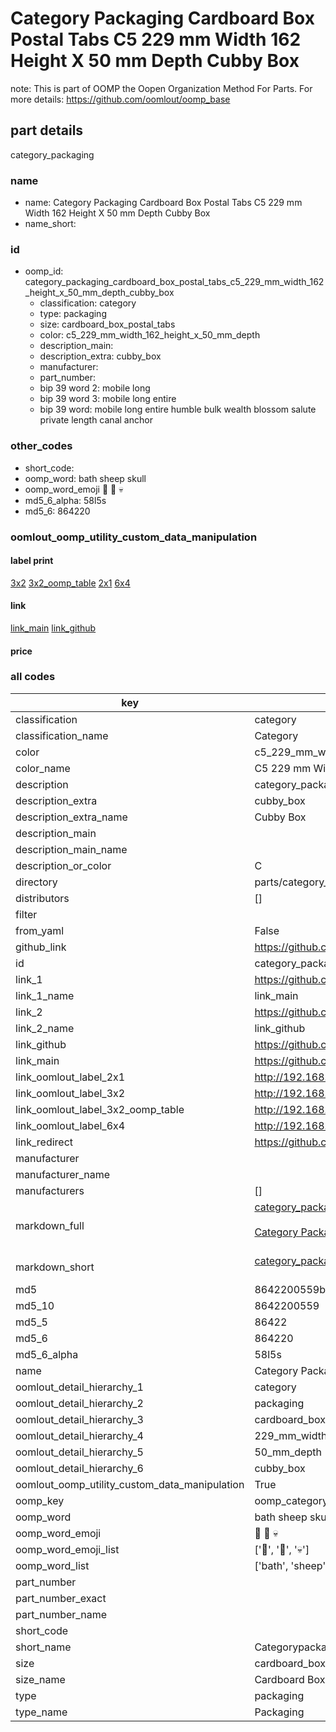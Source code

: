 # Category Packaging Cardboard Box Postal Tabs C5 229 mm Width 162 Height X 50 mm Depth Cubby Box  

note: This is part of OOMP the Oopen Organization Method For Parts. For more details: https://github.com/oomlout/oomp_base

##  part details
  



category_packaging



### name
* name: Category Packaging Cardboard Box Postal Tabs C5 229 mm Width 162 Height X 50 mm Depth Cubby Box
* name_short: 
### id
* oomp_id: category_packaging_cardboard_box_postal_tabs_c5_229_mm_width_162_height_x_50_mm_depth_cubby_box
  * classification: category
  * type: packaging
  * size: cardboard_box_postal_tabs
  * color: c5_229_mm_width_162_height_x_50_mm_depth
  * description_main: 
  * description_extra: cubby_box
  * manufacturer: 
  * part_number: 
  * bip 39 word 2: mobile long
  * bip 39 word 3: mobile long entire
  * bip 39 word: mobile long entire humble bulk wealth blossom salute private length canal anchor

### other_codes
* short_code: 
* oomp_word: bath sheep skull
* oomp_word_emoji :bath: :sheep: :skull:
* md5_6_alpha: 58l5s
* md5_6: 864220






### oomlout_oomp_utility_custom_data_manipulation
#### label print
[3x2](http://192.168.1.245:1112/?label=oomp%2058l5s)
[3x2_oomp_table](http://192.168.1.108:1112/?label=oomp%2058l5s)
[2x1](http://192.168.1.242:1112/?label=oomp%2058l5s)
[6x4](http://192.168.1.55:1112/?label=oomp%2058l5s)    

#### link

[link_main](https://github.com/oomlout/oomlout_oomp_version_1_messy/tree/main/parts/category_packaging_cardboard_box_postal_tabs_c5_229_mm_width_162_height_x_50_mm_depth_cubby_box) [link_github](https://github.com/oomlout/oomlout_oomp_version_1_messy/tree/main/parts/category_packaging_cardboard_box_postal_tabs_c5_229_mm_width_162_height_x_50_mm_depth_cubby_box)                             

#### price







### all codes 
| key | value |  
| --- | --- |  
| classification | category |  
| classification_name | Category |  
| color | c5_229_mm_width_162_height_x_50_mm_depth |  
| color_name | C5 229 mm Width 162 Height X 50 mm Depth |  
| description | category_packaging |  
| description_extra | cubby_box |  
| description_extra_name | Cubby Box |  
| description_main |  |  
| description_main_name |  |  
| description_or_color | C  |  
| directory | parts/category_packaging_cardboard_box_postal_tabs_c5_229_mm_width_162_height_x_50_mm_depth_cubby_box |  
| distributors | [] |  
| filter |  |  
| from_yaml | False |  
| github_link | https://github.com/oomlout/oomlout_oomp_part_src/tree/main/parts/category_packaging_cardboard_box_postal_tabs_c5_229_mm_width_162_height_x_50_mm_depth_cubby_box |  
| id | category_packaging_cardboard_box_postal_tabs_c5_229_mm_width_162_height_x_50_mm_depth_cubby_box |  
| link_1 | https://github.com/oomlout/oomlout_oomp_version_1_messy/tree/main/parts/category_packaging_cardboard_box_postal_tabs_c5_229_mm_width_162_height_x_50_mm_depth_cubby_box |  
| link_1_name | link_main |  
| link_2 | https://github.com/oomlout/oomlout_oomp_version_1_messy/tree/main/parts/category_packaging_cardboard_box_postal_tabs_c5_229_mm_width_162_height_x_50_mm_depth_cubby_box |  
| link_2_name | link_github |  
| link_github | https://github.com/oomlout/oomlout_oomp_version_1_messy/tree/main/parts/category_packaging_cardboard_box_postal_tabs_c5_229_mm_width_162_height_x_50_mm_depth_cubby_box |  
| link_main | https://github.com/oomlout/oomlout_oomp_version_1_messy/tree/main/parts/category_packaging_cardboard_box_postal_tabs_c5_229_mm_width_162_height_x_50_mm_depth_cubby_box |  
| link_oomlout_label_2x1 | http://192.168.1.242:1112/?label=oomp%2058l5s |  
| link_oomlout_label_3x2 | http://192.168.1.245:1112/?label=oomp%2058l5s |  
| link_oomlout_label_3x2_oomp_table | http://192.168.1.108:1112/?label=oomp%2058l5s |  
| link_oomlout_label_6x4 | http://192.168.1.55:1112/?label=oomp%2058l5s |  
| link_redirect | https://github.com/oomlout/oomlout_oomp_version_1_messy/tree/main/parts/category_packaging_cardboard_box_postal_tabs_c5_229_mm_width_162_height_x_50_mm_depth_cubby_box |  
| manufacturer |  |  
| manufacturer_name |  |  
| manufacturers | [] |  
| markdown_full | [category_packaging_cardboard_box_postal_tabs_c5_229_mm_width_162_height_x_50_mm_depth_cubby_box](none)<br>[](none)<br>[Category Packaging Cardboard Box Postal Tabs C5 229 Mm Width 162 Height X 50 Mm Depth Cubby Box](none)<br><br> |  
| markdown_short | [category_packaging_cardboard_box_postal_tabs_c5_229_mm_width_162_height_x_50_mm_depth_cubby_box](none)<br><br> |  
| md5 | 8642200559bec303e08f06ee9720f473 |  
| md5_10 | 8642200559 |  
| md5_5 | 86422 |  
| md5_6 | 864220 |  
| md5_6_alpha | 58l5s |  
| name | Category Packaging Cardboard Box Postal Tabs C5 229 mm Width 162 Height X 50 mm Depth Cubby Box |  
| oomlout_detail_hierarchy_1 | category |  
| oomlout_detail_hierarchy_2 | packaging |  
| oomlout_detail_hierarchy_3 | cardboard_box_postal_tabs |  
| oomlout_detail_hierarchy_4 | 229_mm_width |  
| oomlout_detail_hierarchy_5 | 50_mm_depth |  
| oomlout_detail_hierarchy_6 | cubby_box |  
| oomlout_oomp_utility_custom_data_manipulation | True |  
| oomp_key | oomp_category_packaging_cardboard_box_postal_tabs_c5_229_mm_width_162_height_x_50_mm_depth_cubby_box |  
| oomp_word | bath sheep skull |  
| oomp_word_emoji | :bath: :sheep: :skull: |  
| oomp_word_emoji_list | [':bath:', ':sheep:', ':skull:'] |  
| oomp_word_list | ['bath', 'sheep', 'skull'] |  
| part_number |  |  
| part_number_exact |  |  
| part_number_name |  |  
| short_code |  |  
| short_name | Categorypackaging |  
| size | cardboard_box_postal_tabs |  
| size_name | Cardboard Box Postal Tabs |  
| type | packaging |  
| type_name | Packaging |  
